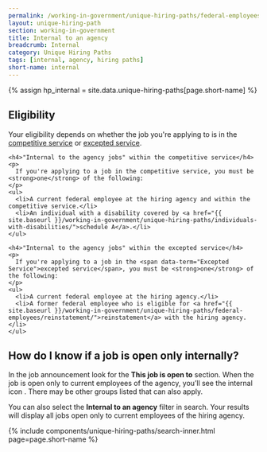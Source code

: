 ```yaml
---
permalink: /working-in-government/unique-hiring-paths/federal-employees/internal/
layout: unique-hiring-path
section: working-in-government
title: Internal to an agency
breadcrumb: Internal
category: Unique Hiring Paths
tags: [internal, agency, hiring paths]
short-name: internal
---
```


{% assign hp_internal = site.data.unique-hiring-paths[page.short-name] %}

<div class="usajobs-uhp-section">
  <div class="usajobs-uhp-section__col-left">
    <h2 class="usajobs-uhp-section__title">Eligibility</h2>
  </div>
  <div class="usajobs-uhp-section__col-right">
    <p>
      Your eligibility depends on whether the job you're applying to is in the <a href="{{ site.baseurl }}/working-in-government/service/#competitive-service">competitive service</a> or <a href="{{ site.baseurl }}/working-in-government/service/#excepted-service">excepted service</a>.
    </p>

    <h4>"Internal to the agency jobs" within the competitive service</h4>
    <p>
      If you're applying to a job in the competitive service, you must be <strong>one</strong> of the following:
    </p>
    <ul>
      <li>A current federal employee at the hiring agency and within the competitive service.</li>
      <li>An individual with a disability covered by <a href="{{ site.baseurl }}/working-in-government/unique-hiring-paths/individuals-with-disabilities/">schedule A</a>.</li>
    </ul>

    <h4>"Internal to the agency jobs" within the excepted service</h4>
    <p>
      If you're applying to a job in the <span data-term="Excepted Service">excepted service</span>, you must be <strong>one</strong> of the following:
    </p>
    <ul>
      <li>A current federal employee at the hiring agency.</li>
      <li>A former federal employee who is eligible for <a href="{{ site.baseurl }}/working-in-government/unique-hiring-paths/federal-employees/reinstatement/">reinstatement</a> with the hiring agency.</li>
    </ul>
  </div>
</div>

<div class="usajobs-uhp-section">
  <div class="usajobs-uhp-section__col-left">
    <h2 class="usajobs-uhp-section__title">
      How do I know if a job is open only internally?
    </h2>
  </div>
  <div class="usajobs-uhp-section__col-right">
    <p>
      In the job announcement look for the <strong>This job is open to</strong> section. When the job is open only to current employees of the agency, you’ll see the internal icon <span class="usajobs-uhp-section__filters-uhp-icon internal"><i class="fa fa-{{ hp_internal.icon }}"></i></span>. There may be other groups listed that can also apply.
    </p>
    <p>
      You can also select the <strong>Internal to an agency</strong> filter in search. Your results will display all jobs open only to current employees of the hiring agency.
    </p>
  </div>
</div>

{% include components/unique-hiring-paths/search-inner.html page=page.short-name %}
